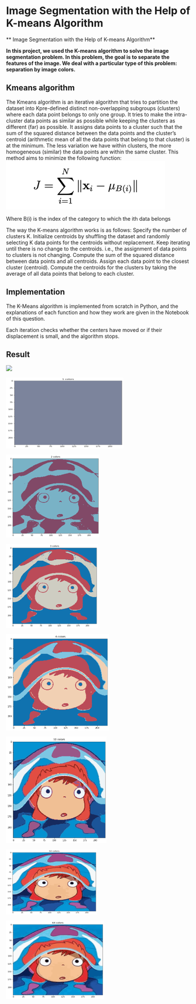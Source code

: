 # Image Segmentation with the Help of K-means Algorithm
** Image Segmentation with the Help of K-means Algorithm**

**In this project, we used the K-means algorithm to solve the image segmentation problem. In this problem, the goal is to separate the features of the image. We deal with a particular type of this problem: separation by image colors.**

## **Kmeans algorithm**

The Kmeans algorithm is an iterative algorithm that tries to partition the dataset into Kpre-defined distinct non-overlapping subgroups (clusters) where each data point belongs to only one group. It tries to make the intra-cluster data points as similar as possible while keeping the clusters as different (far) as possible. It assigns data points to a cluster such that the sum of the squared distance between the data points and the cluster’s centroid (arithmetic mean of all the data points that belong to that cluster) is at the minimum. The less variation we have within clusters, the more homogeneous (similar) the data points are within the same cluster.
This method aims to minimize the following function:
 ![](https://github.com/Fateme-Azizabadi/Image-Segmentation-with-the-Help-of-K-means-Algorithm/blob/main/Images/Eq.png)

Where B(i) is the index of the category to which the ith data belongs

The way the K-means algorithm works is as follows:
Specify the number of clusters K.
Initialize centroids by shuffling the dataset and randomly selecting K data points for the centroids without replacement.
Keep iterating until there is no change to the centroids. i.e., the assignment of data points to clusters is not changing.
Compute the sum of the squared distance between data points and all centroids.
Assign each data point to the closest cluster (centroid).
Compute the centroids for the clusters by taking the average of all data points that belong to each cluster.

## **Implementation**
The K-Means algorithm is implemented from scratch in Python, and the explanations of each function and how they work are given in the Notebook of this question.

Each iteration checks whether the centers have moved or if their displacement is small, and the algorithm stops.

## **Result**

 ![](https://github.com/Fateme-Azizabadi/Image-Segmentation-with-the-Help-of-K-means-Algorithm/blob/main/Images/ponyo.png)

 ![](https://github.com/Fateme-Azizabadi/Image-Segmentation-with-the-Help-of-K-means-Algorithm/blob/main/Images/k1.png)

 ![](https://github.com/Fateme-Azizabadi/Image-Segmentation-with-the-Help-of-K-means-Algorithm/blob/main/Images/k2.png)

 ![](https://github.com/Fateme-Azizabadi/Image-Segmentation-with-the-Help-of-K-means-Algorithm/blob/main/Images/k3.png)

 ![](https://github.com/Fateme-Azizabadi/Image-Segmentation-with-the-Help-of-K-means-Algorithm/blob/main/Images/k4.png)

 ![](https://github.com/Fateme-Azizabadi/Image-Segmentation-with-the-Help-of-K-means-Algorithm/blob/main/Images/k10.png)

 ![](https://github.com/Fateme-Azizabadi/Image-Segmentation-with-the-Help-of-K-means-Algorithm/blob/main/Images/k32.png)

 ![](https://github.com/Fateme-Azizabadi/Image-Segmentation-with-the-Help-of-K-means-Algorithm/blob/main/Images/k64.png)


 

